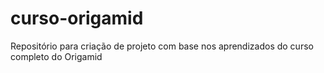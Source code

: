 # curso-origamid
Repositório para criação de projeto com base nos aprendizados do curso completo do Origamid
